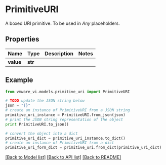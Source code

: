 # PrimitiveURI

A boxed URI primitive. To be used in *Any* placeholders. 

## Properties
Name | Type | Description | Notes
------------ | ------------- | ------------- | -------------
**value** | **str** |  | 

## Example

```python
from vmware_vi.models.primitive_uri import PrimitiveURI

# TODO update the JSON string below
json = "{}"
# create an instance of PrimitiveURI from a JSON string
primitive_uri_instance = PrimitiveURI.from_json(json)
# print the JSON string representation of the object
print PrimitiveURI.to_json()

# convert the object into a dict
primitive_uri_dict = primitive_uri_instance.to_dict()
# create an instance of PrimitiveURI from a dict
primitive_uri_form_dict = primitive_uri.from_dict(primitive_uri_dict)
```
[[Back to Model list]](../README.md#documentation-for-models) [[Back to API list]](../README.md#documentation-for-api-endpoints) [[Back to README]](../README.md)


